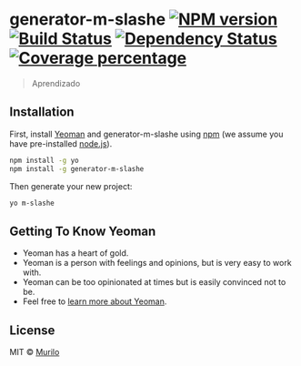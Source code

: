# generator-m-slashe [![NPM version][npm-image]][npm-url] [![Build Status][travis-image]][travis-url] [![Dependency Status][daviddm-image]][daviddm-url] [![Coverage percentage][coveralls-image]][coveralls-url]
> Aprendizado

## Installation

First, install [Yeoman](http://yeoman.io) and generator-m-slashe using [npm](https://www.npmjs.com/) (we assume you have pre-installed [node.js](https://nodejs.org/)).

```bash
npm install -g yo
npm install -g generator-m-slashe
```

Then generate your new project:

```bash
yo m-slashe
```

## Getting To Know Yeoman

 * Yeoman has a heart of gold.
 * Yeoman is a person with feelings and opinions, but is very easy to work with.
 * Yeoman can be too opinionated at times but is easily convinced not to be.
 * Feel free to [learn more about Yeoman](http://yeoman.io/).

## License

MIT © [Murilo]()


[npm-image]: https://badge.fury.io/js/generator-m-slashe.svg
[npm-url]: https://npmjs.org/package/generator-m-slashe
[travis-image]: https://travis-ci.org/m-slashe/generator-m-slashe.svg?branch=master
[travis-url]: https://travis-ci.org/m-slashe/generator-m-slashe
[daviddm-image]: https://david-dm.org/m-slashe/generator-m-slashe.svg?theme=shields.io
[daviddm-url]: https://david-dm.org/m-slashe/generator-m-slashe
[coveralls-image]: https://coveralls.io/repos/m-slashe/generator-m-slashe/badge.svg
[coveralls-url]: https://coveralls.io/r/m-slashe/generator-m-slashe
